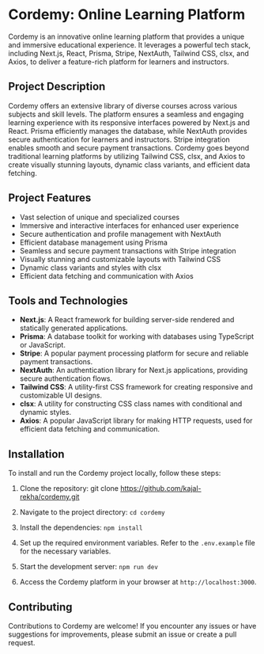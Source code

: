 # Cordemy: Online Learning Platform

Cordemy is an innovative online learning platform that provides a unique and immersive educational experience. It leverages a powerful tech stack, including Next.js, React, Prisma, Stripe, NextAuth, Tailwind CSS, clsx, and Axios, to deliver a feature-rich platform for learners and instructors.

## Project Description

Cordemy offers an extensive library of diverse courses across various subjects and skill levels. The platform ensures a seamless and engaging learning experience with its responsive interfaces powered by Next.js and React. Prisma efficiently manages the database, while NextAuth provides secure authentication for learners and instructors. Stripe integration enables smooth and secure payment transactions. Cordemy goes beyond traditional learning platforms by utilizing Tailwind CSS, clsx, and Axios to create visually stunning layouts, dynamic class variants, and efficient data fetching.

## Project Features

- Vast selection of unique and specialized courses
- Immersive and interactive interfaces for enhanced user experience
- Secure authentication and profile management with NextAuth
- Efficient database management using Prisma
- Seamless and secure payment transactions with Stripe integration
- Visually stunning and customizable layouts with Tailwind CSS
- Dynamic class variants and styles with clsx
- Efficient data fetching and communication with Axios

## Tools and Technologies

- **Next.js**: A React framework for building server-side rendered and statically generated applications.
- **Prisma**: A database toolkit for working with databases using TypeScript or JavaScript.
- **Stripe**: A popular payment processing platform for secure and reliable payment transactions.
- **NextAuth**: An authentication library for Next.js applications, providing secure authentication flows.
- **Tailwind CSS**: A utility-first CSS framework for creating responsive and customizable UI designs.
- **clsx**: A utility for constructing CSS class names with conditional and dynamic styles.
- **Axios**: A popular JavaScript library for making HTTP requests, used for efficient data fetching and communication.

## Installation

To install and run the Cordemy project locally, follow these steps:

1. Clone the repository:  git clone https://github.com/kajal-rekha/cordemy.git

2. Navigate to the project directory:  `cd cordemy`

3. Install the dependencies:  `npm install`

4. Set up the required environment variables. Refer to the `.env.example` file for the necessary variables.

5. Start the development server:  `npm run dev`

6. Access the Cordemy platform in your browser at `http://localhost:3000`.

## Contributing

Contributions to Cordemy are welcome! If you encounter any issues or have suggestions for improvements, please submit an issue or create a pull request.



